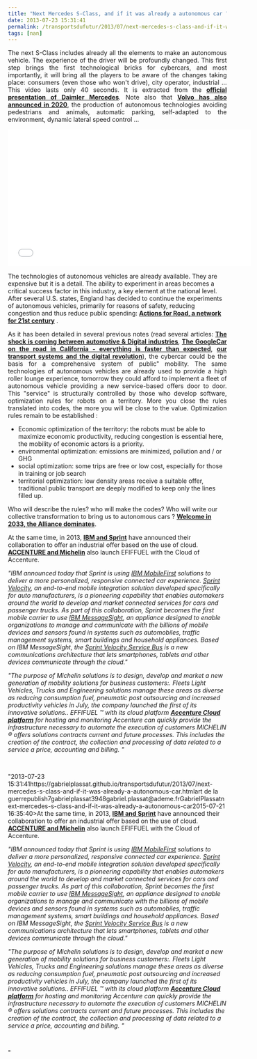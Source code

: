 ```yaml
---
title: "Next Mercedes S-Class, and if it was already a autonomous car ?"
date: 2013-07-23 15:31:41
permalink: /transportsdufutur/2013/07/next-mercedes-s-class-and-if-it-was-already-a-autonomous-car.html
tags: [nan]
---
```


<p style="text-align: justify;">The next S-Class includes already all the elements to make an autonomous vehicle. The experience of the driver will be profoundly changed. This first step brings the first technological bricks for cybercars, and most importantly, it will bring all the players to be aware of the changes taking place: consumers (even those who won't drive), city operator, industrial ... This video lasts only 40 seconds. It is extracted from the <strong><a href="https://www.youtube.com/watch?v=mEpPww4AXMI&list=PLvYrJ_MvVasZtY-F821dkawSkItMQSEcJ&index=26" target="_blank">official presentation of Daimler Mercedes</a></strong>. Note also that <strong><a href="http://www.youtube.com/watch?v=vwckQpZbJW4#at=162" target="_blank">Volvo has also announced in 2020</a></strong>, the production of autonomous technologies avoiding pedestrians and animals, automatic parking, self-adapted to the environment, dynamic lateral speed control ...</p> <iframe frameborder="0" height="315" src="//www.youtube.com/embed/vKDDvBdj5hQ" width="560"></iframe> <p style="text-align: justify;"> </p>  <!--more-->  The technologies of autonomous vehicles are already available. They are expensive but it is a detail. The ability to experiment in areas becomes a critical success factor in this industry, a key element at the national level. After several U.S. states, England has decided to continue the experiments of autonomous vehicles, primarily for reasons of safety, reducing congestion and thus reduce public spending: <strong><a href="http://fr.slideshare.net/transportsdufutur/uk-action-forroads" target="_blank">Actions for Road, a network for 21st century</a></strong> . <p style="text-align: justify;">As it has been detailed in several previous notes (read several articles: <strong><a href="https://gabrielplassat.github.io/transportsdufutur/2012/09/lindustrie-automobile-a-choisi-de-concevoir-developper-et-commercialiser-des-produits-qui-sadaptent-a-tous-les-territoires.html" target="_blank">The shock is coming between automotive & Digital industries</a></strong>, <strong><a href="https://gabrielplassat.github.io/transportsdufutur/2012/09/la-google-car-va-rouler-en-californie-tout-va-plus-vite-que-prevu-le-point-de-basculement-se-rapproc.html" target="_blank">The GoogleCar on the road in California - everything is faster than expected</a></strong>, <strong><a href="https://gabrielplassat.github.io/transportsdufutur/2012/04/nos-systemes-de-transport-et-la-revolution-numerique-pourquoi-cela-va-tout-changer.html" target="_blank">our transport systems and the digital revolution</a></strong>), the cybercar could be the basis for a comprehensive system of public" mobility. The same technologies of autonomous vehicles are already used to provide a high roller lounge experience, tomorrow they could afford to implement a fleet of autonomous vehicle providing a new service-based offers door to door. This "service" is structurally controlled by those who develop software, optimization rules for robots on a territory. More you close the rules translated into codes, the more you will be close to the value. Optimization rules remain to be established :</p> <ul style=""text-align: justify> <li>Economic optimization of the territory: the robots must be able to maximize economic productivity, reducing congestion is essential here, the mobility of economic actors is a priority.</li> <li>environmental optimization: emissions are minimized, pollution and / or GHG</li> <li>social optimization: some trips are free or low cost, especially for those in training or job search</li> <li>territorial optimization: low density areas receive a suitable offer, traditional public transport are deeply modified to keep only the lines filled up.</li> </ul> <p style=""text-align: justify>Who will describe the rules? who will make the codes? Who will write our collective transformation to bring us to autonomous cars ? <strong><a href="https://gabrielplassat.github.io/transportsdufutur/2013/04/en-supprimant-quasiment-la-matiere-pour-ne-garder-que-les-flux-et-les-renverser-les-glass-avaient-to-1.html"" target=""_blank"">Welcome in 2033, the Alliance dominates</a></strong>.</p> <p style=""text-align: justify>At the same time, in 2013, <strong><a href=""http://www-03.ibm.com/press/us/en/pressrelease/41441.wss"" target=""_blank"">IBM and Sprint</a></strong> have announced their collaboration to offer an industrial offer based on the use of cloud. <strong><a href=""http://www.bfmtv.com/economie/accenture-collabore-michelin-lancement-nouvelle-activite-mobilite-leader-pneumatique-adossee-a-plate-forme-cloud-d-and-8217-accenture-562902.html"" target=""_blank"">ACCENTURE and Michelin</a></strong> also launch EFIFFUEL with the Cloud of Accenture.</p> <p style=""padding-left: 30px text-align: justify><em>"IBM announced today that Sprint is using <a href=""http://www.ibm.com/mobilefirst/us/en/"">IBM MobileFirst</a> solutions to deliver a more personalized, responsive connected car experience. </em><em><a href=""http://m2m.sprint.com/m2m-solutions/velocity"">Sprint Velocity</a>, an end-to-end mobile integration solution developed specifically for auto manufacturers, is a pioneering capability that enables automakers around the world to develop and market connected services for cars and passenger trucks. As part of this collaboration, Sprint becomes the first mobile carrier to use <a href=""http://www-03.ibm.com/software/products/us/en/messagesight/"">IBM MessageSight</a>, an appliance designed to enable organizations to manage and communicate with the billions of mobile devices and sensors found in systems such as automobiles, traffic management systems, smart buildings and household appliances. </em><em>Based on IBM MessageSight, the <a href=""http://youtu.be/V1ooTX4aTE8"">Sprint Velocity Service Bus</a> is a new communications architecture that lets smartphones, tablets and other devices communicate through the cloud."</em></p> <p style=""text-align: justify padding-left: 30px><em>"The purpose of Michelin solutions is to design, develop and market a new generation of mobility solutions for business customers:. Fleets Light Vehicles, Trucks and Engineering solutions manage these areas as diverse as reducing consumption fuel, pneumatic post outsourcing and increased productivity vehicles in July, the company launched the first of its innovative solutions.. EFFIFUEL ™ with its cloud platform <strong><a href=""http://cts.businesswire.com/ct/CT?id=smartlink&url=http%3A%2F%2Fwww.accenture.com%2Fus-en%2FPages%2Fservice-hybrid-cloud-platform.aspx&esheet=50673587&newsitemid=20130719005186&lan=fr-FR&anchor=Accenture+Cloud+Platform+for+hosting+and+monitoring&index=1&md5=cd8344392c1515f9c801192bfa48d738"" target=""_blank"">Accenture Cloud platform</a></strong> for hosting and monitoring Accenture can quickly provide the infrastructure necessary to automate the execution of customers MICHELIN ® offers solutions contracts current and future processes. This includes the creation of the contract, the collection and processing of data related to a service a price, accounting and billing. "</em></p> <p><em><br /></em></p>"2013-07-23 15:31:41https://gabrielplassat.github.io/transportsdufutur/2013/07/next-mercedes-s-class-and-if-it-was-already-a-autonomous-car.htmlart de la guerrepublish7gabrielplassat3948gabriel.plassat@ademe.frGabrielPlassatnext-mercedes-s-class-and-if-it-was-already-a-autonomous-car2015-07-21 16:35:40>At the same time, in 2013, <strong><a href=""http://www-03.ibm.com/press/us/en/pressrelease/41441.wss"" target=""_blank"">IBM and Sprint</a></strong> have announced their collaboration to offer an industrial offer based on the use of cloud. <strong><a href=""http://www.bfmtv.com/economie/accenture-collabore-michelin-lancement-nouvelle-activite-mobilite-leader-pneumatique-adossee-a-plate-forme-cloud-d-and-8217-accenture-562902.html"" target=""_blank"">ACCENTURE and Michelin</a></strong> also launch EFIFFUEL with the Cloud of Accenture.</p> <p style=""padding-left: 30px><em>"IBM announced today that Sprint is using <a href=""http://www.ibm.com/mobilefirst/us/en/"">IBM MobileFirst</a> solutions to deliver a more personalized, responsive connected car experience. </em><em><a href=""http://m2m.sprint.com/m2m-solutions/velocity"">Sprint Velocity</a>, an end-to-end mobile integration solution developed specifically for auto manufacturers, is a pioneering capability that enables automakers around the world to develop and market connected services for cars and passenger trucks. As part of this collaboration, Sprint becomes the first mobile carrier to use <a href=""http://www-03.ibm.com/software/products/us/en/messagesight/"">IBM MessageSight</a>, an appliance designed to enable organizations to manage and communicate with the billions of mobile devices and sensors found in systems such as automobiles, traffic management systems, smart buildings and household appliances. </em><em>Based on IBM MessageSight, the <a href=""http://youtu.be/V1ooTX4aTE8"">Sprint Velocity Service Bus</a> is a new communications architecture that lets smartphones, tablets and other devices communicate through the cloud."</em></p> <p style=""text-align: justify><em>"The purpose of Michelin solutions is to design, develop and market a new generation of mobility solutions for business customers:. Fleets Light Vehicles, Trucks and Engineering solutions manage these areas as diverse as reducing consumption fuel, pneumatic post outsourcing and increased productivity vehicles in July, the company launched the first of its innovative solutions.. EFFIFUEL ™ with its cloud platform <strong><a href=""http://cts.businesswire.com/ct/CT?id=smartlink&url=http%3A%2F%2Fwww.accenture.com%2Fus-en%2FPages%2Fservice-hybrid-cloud-platform.aspx&esheet=50673587&newsitemid=20130719005186&lan=fr-FR&anchor=Accenture+Cloud+Platform+for+hosting+and+monitoring&index=1&md5=cd8344392c1515f9c801192bfa48d738"" target=""_blank"">Accenture Cloud platform</a></strong> for hosting and monitoring Accenture can quickly provide the infrastructure necessary to automate the execution of customers MICHELIN ® offers solutions contracts current and future processes. This includes the creation of the contract, the collection and processing of data related to a service a price, accounting and billing. "</em></p> <p><em><br /></em></p>"
